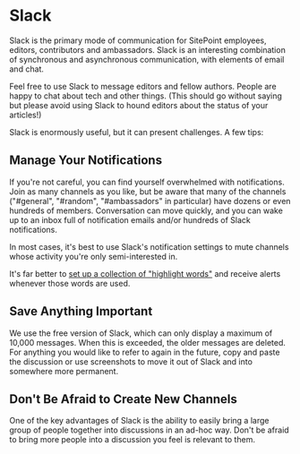 # Slack

Slack is the primary mode of communication for SitePoint employees, editors, contributors and ambassadors. Slack is an interesting combination of synchronous and asynchronous communication, with elements of email and chat.

Feel free to use Slack to message editors and fellow authors. People are happy to chat about tech and other things. (This should go without saying but please avoid using Slack to hound editors about the status of your articles!)

Slack is enormously useful, but it can present challenges. A few tips:

## Manage Your Notifications

If you're not careful, you can find yourself overwhelmed with notifications. Join as many channels as you like, but be aware that many of the channels ("#general", "#random", "#ambassadors" in particular) have dozens or even hundreds of members. Conversation can move quickly, and you can wake up to an inbox full of notification emails and/or hundreds of Slack notifications.

In most cases, it's best to use Slack's notification settings to mute channels whose activity you're only semi-interested in.

It's far better to [set up a collection of "highlight words"](https://get.slack.help/hc/en-us/articles/201398467) and receive alerts whenever those words are used.

## Save Anything Important

We use the free version of Slack, which can only display a maximum of 10,000 messages. When this is exceeded, the older messages are deleted. For anything you would like to refer to again in the future, copy and paste the discussion or use screenshots to move it out of Slack and into somewhere more permanent.

## Don't Be Afraid to Create New Channels

One of the key advantages of Slack is the ability to easily bring a large group of people together into discussions in an ad-hoc way. Don't be afraid to bring more people into a discussion you feel is relevant to them.